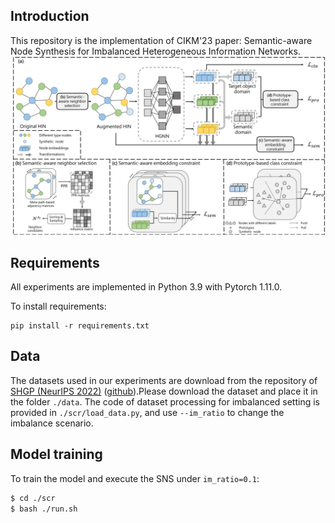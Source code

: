 ## Introduction

This repository is the implementation of CIKM'23 paper: Semantic-aware Node Synthesis for Imbalanced Heterogeneous Information Networks. 
![SNS](figure.jpg)

## Requirements

All experiments are implemented in Python 3.9 with Pytorch 1.11.0.

To install requirements:
```setup
pip install -r requirements.txt
```

## Data

The datasets used in our experiments are download from the repository of [SHGP (NeurIPS 2022)](https://arxiv.org/abs/2210.10462) ([github](https://github.com/kepsail/SHGP)).Please download the dataset and place it in the folder `./data`. The code of dataset processing for imbalanced setting is provided in `./scr/load_data.py`, and use `--im_ratio` to change the imbalance scenario.


## Model training

To train the model and execute the SNS under `im_ratio=0.1`:

```bash
$ cd ./scr
$ bash ./run.sh
```
